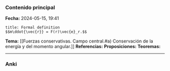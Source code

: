 ### Contenido principal

**Fecha:** 2024-05-15, 19:41

```ad-formal
title: Formal definition
$$m\ddot{\vec{r}} = F(r)\vec{e}_r.$$
```

**Tema:** [[Fuerzas conservativas. Campo central.#a) Conservación de la energía y del momento angular.]]
**Referencias:**
**Proposiciones:**
**Teoremas:**

---
### Anki
